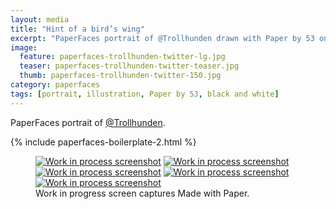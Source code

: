 ```yaml
---
layout: media
title: "Hint of a bird’s wing"
excerpt: "PaperFaces portrait of @Trollhunden drawn with Paper by 53 on an iPad."
image: 
  feature: paperfaces-trollhunden-twitter-lg.jpg
  teaser: paperfaces-trollhunden-twitter-teaser.jpg
  thumb: paperfaces-trollhunden-twitter-150.jpg
category: paperfaces
tags: [portrait, illustration, Paper by 53, black and white]
---
```


PaperFaces portrait of [@Trollhunden](http://twitter.com/trollhunden).

{% include paperfaces-boilerplate-2.html %}

<figure class="third">
  <a href="{{ site.url }}/images/paperfaces-trollhunden-process-1-lg.jpg"><img src="{{ site.url }}/images/paperfaces-trollhunden-process-1-600.jpg" alt="Work in process screenshot"></a>
  <a href="{{ site.url }}/images/paperfaces-trollhunden-process-2-lg.jpg"><img src="{{ site.url }}/images/paperfaces-trollhunden-process-2-600.jpg" alt="Work in process screenshot"></a>
  <a href="{{ site.url }}/images/paperfaces-trollhunden-process-3-lg.jpg"><img src="{{ site.url }}/images/paperfaces-trollhunden-process-3-600.jpg" alt="Work in process screenshot"></a>
  <a href="{{ site.url }}/images/paperfaces-trollhunden-process-4-lg.jpg"><img src="{{ site.url }}/images/paperfaces-trollhunden-process-4-600.jpg" alt="Work in process screenshot"></a>
  <a href="{{ site.url }}/images/paperfaces-trollhunden-process-5-lg.jpg"><img src="{{ site.url }}/images/paperfaces-trollhunden-process-5-600.jpg" alt="Work in process screenshot"></a>
  <figcaption>Work in progress screen captures Made with Paper.</figcaption>
</figure>